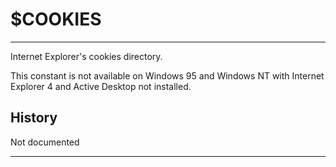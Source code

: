 # $COOKIES

---

Internet Explorer's cookies directory.

This constant is not available on Windows 95 and Windows NT with Internet Explorer 4 and Active Desktop not installed.

## History

Not documented

---